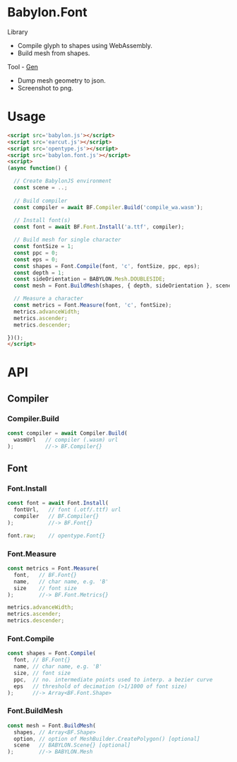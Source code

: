 # Babylon.Font

Library

- Compile glyph to shapes using WebAssembly.
- Build mesh from shapes.

Tool - [Gen][1]

- Dump mesh geometry to json.
- Screenshot to png.

[1]: https://ycw.github.io/Babylon.Font/app/gen/



# Usage

```html
<script src='babylon.js'></script>
<script src='earcut.js'></script>
<script src='opentype.js'></script>
<script src='babylon.font.js'></script>
<script>
(async function() {

  // Create BabylonJS environment
  const scene = ..;
  
  // Build compiler
  const compiler = await BF.Compiler.Build('compile_wa.wasm');
  
  // Install font(s)
  const font = await BF.Font.Install('a.ttf', compiler); 

  // Build mesh for single character
  const fontSize = 1;
  const ppc = 0;
  const eps = 0;
  const shapes = Font.Compile(font, 'c', fontSize, ppc, eps);
  const depth = 1;
  const sideOrientation = BABYLON.Mesh.DOUBLESIDE;
  const mesh = Font.BuildMesh(shapes, { depth, sideOrientation }, scene);

  // Measure a character
  const metrics = Font.Measure(font, 'c', fontSize);
  metrics.advanceWidth;
  metrics.ascender;
  metrics.descender;

})();
</script>
```


# API

## Compiler

### Compiler.Build

```js
const compiler = await Compiler.Build(
  wasmUrl   // compiler (.wasm) url
);          //-> BF.Compiler{} 
```

## Font

### Font.Install

```js
const font = await Font.Install(
  fontUrl,   // font (.otf/.ttf) url 
  compiler   // BF.Compiler{}
);           //-> BF.Font{}

font.raw;    // opentype.Font{}
```

### Font.Measure 

```js
const metrics = Font.Measure(
  font,   // BF.Font{}
  name,   // char name, e.g. 'B'
  size    // font size
);        //-> BF.Font.Metrics{}

metrics.advanceWidth;
metrics.ascender;
metrics.descender;
```

### Font.Compile

```js
const shapes = Font.Compile(
  font, // BF.Font{} 
  name, // char name, e.g. 'B'
  size, // font size
  ppc,  // no. intermediate points used to interp. a bezier curve
  eps   // threshold of decimation (>1/1000 of font size)
);      //-> Array<BF.Font.Shape> 
```

### Font.BuildMesh

```js
const mesh = Font.BuildMesh(
  shapes, // Array<BF.Shape> 
  option, // option of MeshBuilder.CreatePolygon() [optional] 
  scene   // BABYLON.Scene{} [optional]  
);        //-> BABYLON.Mesh
```